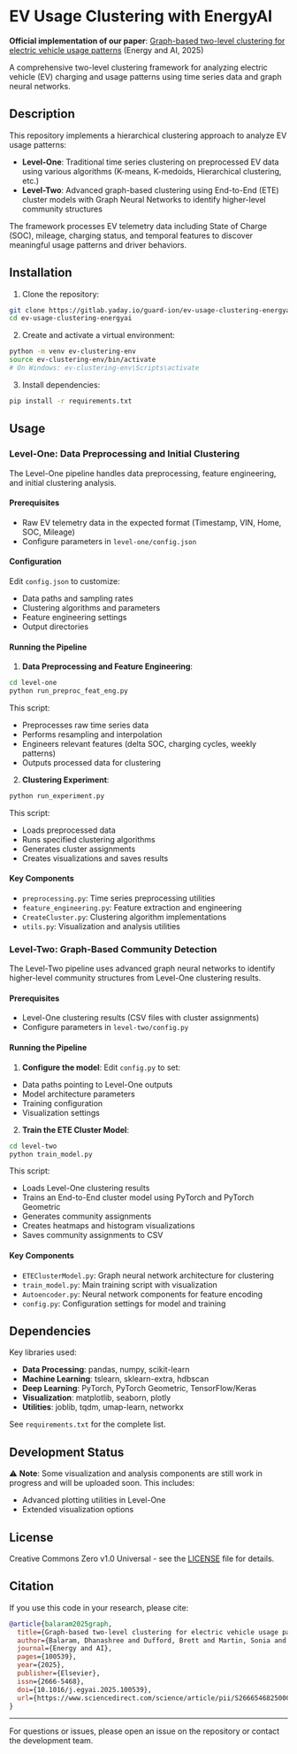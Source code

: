 # EV Usage Clustering with EnergyAI

**Official implementation of our paper**: [Graph-based two-level clustering for electric vehicle usage patterns](https://doi.org/10.1016/j.egyai.2025.100539) (Energy and AI, 2025)

A comprehensive two-level clustering framework for analyzing electric vehicle (EV) charging and usage patterns using time series data and graph neural networks.

## Description

This repository implements a hierarchical clustering approach to analyze EV usage patterns:

- **Level-One**: Traditional time series clustering on preprocessed EV data using various algorithms (K-means, K-medoids, Hierarchical clustering, etc.)
- **Level-Two**: Advanced graph-based clustering using End-to-End (ETE) cluster models with Graph Neural Networks to identify higher-level community structures

The framework processes EV telemetry data including State of Charge (SOC), mileage, charging status, and temporal features to discover meaningful usage patterns and driver behaviors.

## Installation

1. Clone the repository:
```bash
git clone https://gitlab.yaday.io/guard-ion/ev-usage-clustering-energyai.git
cd ev-usage-clustering-energyai
```

2. Create and activate a virtual environment:
```bash
python -m venv ev-clustering-env
source ev-clustering-env/bin/activate  
# On Windows: ev-clustering-env\Scripts\activate
```

3. Install dependencies:
```bash
pip install -r requirements.txt
```

## Usage

### Level-One: Data Preprocessing and Initial Clustering

The Level-One pipeline handles data preprocessing, feature engineering, and initial clustering analysis.

#### Prerequisites
- Raw EV telemetry data in the expected format (Timestamp, VIN, Home, SOC, Mileage)
- Configure parameters in `level-one/config.json`

#### Configuration
Edit `config.json` to customize:
- Data paths and sampling rates
- Clustering algorithms and parameters
- Feature engineering settings
- Output directories

#### Running the Pipeline

1. **Data Preprocessing and Feature Engineering**:
```bash
cd level-one
python run_preproc_feat_eng.py
```
This script:
- Preprocesses raw time series data
- Performs resampling and interpolation
- Engineers relevant features (delta SOC, charging cycles, weekly patterns)
- Outputs processed data for clustering

2. **Clustering Experiment**:
```bash
python run_experiment.py
```
This script:
- Loads preprocessed data
- Runs specified clustering algorithms
- Generates cluster assignments
- Creates visualizations and saves results

#### Key Components
- `preprocessing.py`: Time series preprocessing utilities
- `feature_engineering.py`: Feature extraction and engineering
- `CreateCluster.py`: Clustering algorithm implementations
- `utils.py`: Visualization and analysis utilities

### Level-Two: Graph-Based Community Detection

The Level-Two pipeline uses advanced graph neural networks to identify higher-level community structures from Level-One clustering results.

#### Prerequisites
- Level-One clustering results (CSV files with cluster assignments)
- Configure parameters in `level-two/config.py`

#### Running the Pipeline

1. **Configure the model**:
Edit `config.py` to set:
- Data paths pointing to Level-One outputs
- Model architecture parameters
- Training configuration
- Visualization settings

2. **Train the ETE Cluster Model**:
```bash
cd level-two
python train_model.py
```

This script:
- Loads Level-One clustering results
- Trains an End-to-End cluster model using PyTorch and PyTorch Geometric
- Generates community assignments
- Creates heatmaps and histogram visualizations
- Saves community assignments to CSV

#### Key Components
- `ETEClusterModel.py`: Graph neural network architecture for clustering
- `train_model.py`: Main training script with visualization
- `Autoencoder.py`: Neural network components for feature encoding
- `config.py`: Configuration settings for model and training


## Dependencies

Key libraries used:
- **Data Processing**: pandas, numpy, scikit-learn
- **Machine Learning**: tslearn, sklearn-extra, hdbscan
- **Deep Learning**: PyTorch, PyTorch Geometric, TensorFlow/Keras
- **Visualization**: matplotlib, seaborn, plotly
- **Utilities**: joblib, tqdm, umap-learn, networkx

See `requirements.txt` for the complete list.

## Development Status

⚠️ **Note**: Some visualization and analysis components are still work in progress and will be uploaded soon. This includes:
- Advanced plotting utilities in Level-One
- Extended visualization options

## License

Creative Commons Zero v1.0 Universal - see the [LICENSE](LICENSE) file for details.

## Citation

If you use this code in your research, please cite:

```bibtex
@article{balaram2025graph,
  title={Graph-based two-level clustering for electric vehicle usage patterns},
  author={Balaram, Dhanashree and Dufford, Brett and Martin, Sonia and Negoita, Gianina Alina and Yen, Matthew and Paxton, William A.},
  journal={Energy and AI},
  pages={100539},
  year={2025},
  publisher={Elsevier},
  issn={2666-5468},
  doi={10.1016/j.egyai.2025.100539},
  url={https://www.sciencedirect.com/science/article/pii/S2666546825000710}
}
```

---

For questions or issues, please open an issue on the repository or contact the development team.
